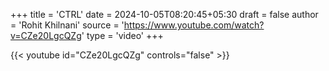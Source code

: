 +++
title = 'CTRL'
date = 2024-10-05T08:20:45+05:30
draft = false
author = 'Rohit Khilnani'
source = 'https://www.youtube.com/watch?v=CZe20LgcQZg'
type = 'video'
+++

{{< youtube id="CZe20LgcQZg" controls="false" >}}
